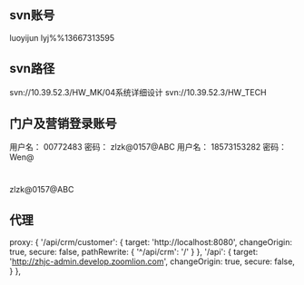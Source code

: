 ## svn账号
luoyijun  lyj%%13667313595

## svn路径
svn://10.39.52.3/HW_MK/04系统详细设计
svn://10.39.52.3/HW_TECH

## 门户及营销登录账号
用户名：
00772483
密码：
zlzk@0157@ABC
用户名：
18573153282
密码：
Wen@
#
zlzk@0157@ABC

## 代理
proxy: {
  '/api/crm/customer': {
    target: 'http://localhost:8080',
    changeOrigin: true,
    secure: false,
    pathRewrite: {
      '^/api/crm': '/'
    }
  },
  '/api': {
    target: 'http://zhjc-admin.develop.zoomlion.com',
    changeOrigin: true,
    secure: false,
  }
},